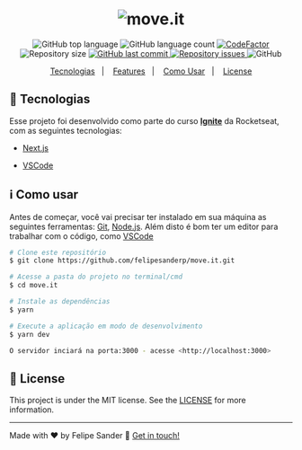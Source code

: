 <h1 align="center">
    <img alt="move.it" src="" />
    <br>
</h1>

<p align="center">
  <img alt="GitHub top language" src="https://img.shields.io/github/languages/top/felipesanderp/move.it.svg">

  <img alt="GitHub language count" src="https://img.shields.io/github/languages/count/felipesanderp/move.it.svg">
    
   <a href="https://www.codefactor.io/repository/github/felipesanderp/move.it">
     <img src="https://www.codefactor.io/repository/github/felipesanderp/move.it/badge"  alt="CodeFactor" />
   </a>
  
  <img alt="Repository size" src="https://img.shields.io/github/repo-size/felipesanderp/move.it.svg">
  <a href="https://github.com/felipesanderp/move.it/commits/">
    <img alt="GitHub last commit" src="https://img.shields.io/github/last-commit/felipesanderp/move.it.svg">
  </a>

  <a href="https://github.com/felipesanderp/move.it/issues">
    <img alt="Repository issues" src="https://img.shields.io/github/issues/felipesanderp/move.it.svg">
  </a>
    
  <img alt="GitHub" src="https://img.shields.io/github/license/felipesanderp/move.it">
</p>

<p align="center">
  <a href="#rocket-tecnologias">Tecnologias</a>&nbsp;&nbsp;&nbsp;|&nbsp;&nbsp;&nbsp;
  <a href="#sparkles-features">Features</a>&nbsp;&nbsp;&nbsp;|&nbsp;&nbsp;&nbsp;
  <a href="#information_source-como-usar">Como Usar</a>&nbsp;&nbsp;&nbsp;|&nbsp;&nbsp;&nbsp;
  <a href="#memo-license">License</a>
</p>

## :rocket: Tecnologias

Esse projeto foi desenvolvido como parte do curso [**Ignite**](https://www.rocketseat.com.br/ignite) da Rocketseat, com as seguintes tecnologias:

- [Next.js](https://nextjs.org/)

- [VSCode](https://code.visualstudio.com/)

## :information_source: Como usar

Antes de começar, você vai precisar ter instalado em sua máquina as seguintes ferramentas: [Git](https://git-scm.com), [Node.js](https://nodejs.org/en/). 
Além disto é bom ter um editor para trabalhar com o código, como [VSCode](https://code.visualstudio.com/)

```bash
# Clone este repositório
$ git clone https://github.com/felipesanderp/move.it.git

# Acesse a pasta do projeto no terminal/cmd
$ cd move.it

# Instale as dependências
$ yarn

# Execute a aplicação em modo de desenvolvimento
$ yarn dev

O servidor inciará na porta:3000 - acesse <http://localhost:3000> 
```

## :memo: License
This project is under the MIT license. See the [LICENSE](https://github.com/felipesanderp/dashgo/blob/master/LICENSE) for more information.

---

Made with ♥ by Felipe Sander :wave: [Get in touch!](https://www.linkedin.com/in/felipesander)
